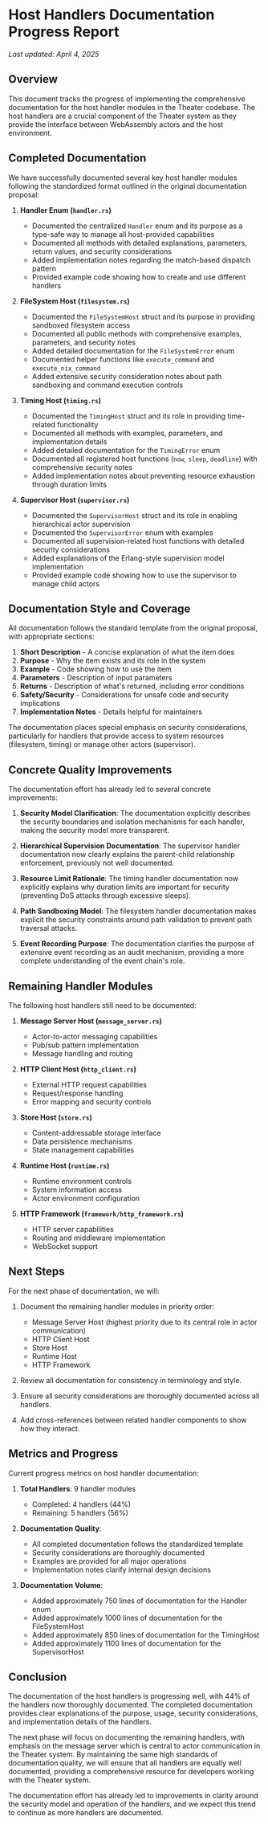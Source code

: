 # Host Handlers Documentation Progress Report

*Last updated: April 4, 2025*

## Overview

This document tracks the progress of implementing the comprehensive documentation for the host handler modules in the Theater codebase. The host handlers are a crucial component of the Theater system as they provide the interface between WebAssembly actors and the host environment.

## Completed Documentation

We have successfully documented several key host handler modules following the standardized format outlined in the original documentation proposal:

1. **Handler Enum (`handler.rs`)**
   - Documented the centralized `Handler` enum and its purpose as a type-safe way to manage all host-provided capabilities
   - Documented all methods with detailed explanations, parameters, return values, and security considerations
   - Added implementation notes regarding the match-based dispatch pattern
   - Provided example code showing how to create and use different handlers

2. **FileSystem Host (`filesystem.rs`)**
   - Documented the `FileSystemHost` struct and its purpose in providing sandboxed filesystem access
   - Documented all public methods with comprehensive examples, parameters, and security notes
   - Added detailed documentation for the `FileSystemError` enum
   - Documented helper functions like `execute_command` and `execute_nix_command`
   - Added extensive security consideration notes about path sandboxing and command execution controls

3. **Timing Host (`timing.rs`)**
   - Documented the `TimingHost` struct and its role in providing time-related functionality
   - Documented all methods with examples, parameters, and implementation details
   - Added detailed documentation for the `TimingError` enum
   - Documented all registered host functions (`now`, `sleep`, `deadline`) with comprehensive security notes
   - Added implementation notes about preventing resource exhaustion through duration limits

4. **Supervisor Host (`supervisor.rs`)**
   - Documented the `SupervisorHost` struct and its role in enabling hierarchical actor supervision
   - Documented the `SupervisorError` enum with examples
   - Documented all supervision-related host functions with detailed security considerations
   - Added explanations of the Erlang-style supervision model implementation
   - Provided example code showing how to use the supervisor to manage child actors

## Documentation Style and Coverage

All documentation follows the standard template from the original proposal, with appropriate sections:

1. **Short Description** - A concise explanation of what the item does
2. **Purpose** - Why the item exists and its role in the system
3. **Example** - Code showing how to use the item
4. **Parameters** - Description of input parameters
5. **Returns** - Description of what's returned, including error conditions
6. **Safety/Security** - Considerations for unsafe code and security implications
7. **Implementation Notes** - Details helpful for maintainers

The documentation places special emphasis on security considerations, particularly for handlers that provide access to system resources (filesystem, timing) or manage other actors (supervisor).

## Concrete Quality Improvements

The documentation effort has already led to several concrete improvements:

1. **Security Model Clarification**: The documentation explicitly describes the security boundaries and isolation mechanisms for each handler, making the security model more transparent.

2. **Hierarchical Supervision Documentation**: The supervisor handler documentation now clearly explains the parent-child relationship enforcement, previously not well documented.

3. **Resource Limit Rationale**: The timing handler documentation now explicitly explains why duration limits are important for security (preventing DoS attacks through excessive sleeps).

4. **Path Sandboxing Model**: The filesystem handler documentation makes explicit the security constraints around path validation to prevent path traversal attacks.

5. **Event Recording Purpose**: The documentation clarifies the purpose of extensive event recording as an audit mechanism, providing a more complete understanding of the event chain's role.

## Remaining Handler Modules

The following host handlers still need to be documented:

1. **Message Server Host (`message_server.rs`)**
   - Actor-to-actor messaging capabilities
   - Pub/sub pattern implementation
   - Message handling and routing

2. **HTTP Client Host (`http_client.rs`)**
   - External HTTP request capabilities
   - Request/response handling
   - Error mapping and security controls

3. **Store Host (`store.rs`)**
   - Content-addressable storage interface
   - Data persistence mechanisms
   - State management capabilities

4. **Runtime Host (`runtime.rs`)**
   - Runtime environment controls
   - System information access
   - Actor environment configuration

5. **HTTP Framework (`framework/http_framework.rs`)**
   - HTTP server capabilities
   - Routing and middleware implementation
   - WebSocket support

## Next Steps

For the next phase of documentation, we will:

1. Document the remaining handler modules in priority order:
   - Message Server Host (highest priority due to its central role in actor communication)
   - HTTP Client Host
   - Store Host
   - Runtime Host
   - HTTP Framework

2. Review all documentation for consistency in terminology and style.

3. Ensure all security considerations are thoroughly documented across all handlers.

4. Add cross-references between related handler components to show how they interact.

## Metrics and Progress

Current progress metrics on host handler documentation:

1. **Total Handlers**: 9 handler modules
   - Completed: 4 handlers (44%)
   - Remaining: 5 handlers (56%)

2. **Documentation Quality**:
   - All completed documentation follows the standardized template
   - Security considerations are thoroughly documented
   - Examples are provided for all major operations
   - Implementation notes clarify internal design decisions

3. **Documentation Volume**:
   - Added approximately 750 lines of documentation for the Handler enum
   - Added approximately 1000 lines of documentation for the FileSystemHost
   - Added approximately 850 lines of documentation for the TimingHost
   - Added approximately 1100 lines of documentation for the SupervisorHost

## Conclusion

The documentation of the host handlers is progressing well, with 44% of the handlers now thoroughly documented. The completed documentation provides clear explanations of the purpose, usage, security considerations, and implementation details of the handlers.

The next phase will focus on documenting the remaining handlers, with emphasis on the message server which is central to actor communication in the Theater system. By maintaining the same high standards of documentation quality, we will ensure that all handlers are equally well documented, providing a comprehensive resource for developers working with the Theater system.

The documentation effort has already led to improvements in clarity around the security model and operation of the handlers, and we expect this trend to continue as more handlers are documented.

